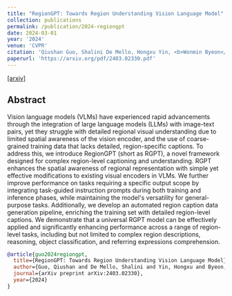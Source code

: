 ```yaml
---
title: "RegionGPT: Towards Region Understanding Vision Language Model"
collection: publications
permalink: /publication/2024-regiongpt
date: 2024-03-01
year: '2024'
venue: 'CVPR'
citation: 'Qiushan Guo, Shalini De Mello, Hongxu Yin, <b>Wonmin Byeon</b>, Ka Chun Cheung, Yizhou Yu, Ping Luo, Sifei Liu <b>|</b> <i>CVPR 2024</i> '
paperurl: 'https://arxiv.org/pdf/2403.02330.pdf'
---
```

[[arxiv]](https://arxiv.org/abs/2403.02330)&nbsp;

## Abstract
Vision language models (VLMs) have experienced rapid advancements through the integration of large language models (LLMs) with image-text pairs, yet they struggle with detailed regional visual understanding due to limited spatial awareness of the vision encoder, and the use of coarse-grained training data that lacks detailed, region-specific captions. To address this, we introduce RegionGPT (short as RGPT), a novel framework designed for complex region-level captioning and understanding. RGPT enhances the spatial awareness of regional representation with simple yet effective modifications to existing visual encoders in VLMs. We further improve performance on tasks requiring a specific output scope by integrating task-guided instruction prompts during both training and inference phases, while maintaining the model's versatility for general-purpose tasks. Additionally, we develop an automated region caption data generation pipeline, enriching the training set with detailed region-level captions. We demonstrate that a universal RGPT model can be effectively applied and significantly enhancing performance across a range of region-level tasks, including but not limited to complex region descriptions, reasoning, object classification, and referring expressions comprehension.

```bib
@article{guo2024regiongpt,
  title={RegionGPT: Towards Region Understanding Vision Language Model},
  author={Guo, Qiushan and De Mello, Shalini and Yin, Hongxu and Byeon, Wonmin and Cheung, Ka Chun and Yu, Yizhou and Luo, Ping and Liu, Sifei},
  journal={arXiv preprint arXiv:2403.02330},
  year={2024}
}
```

